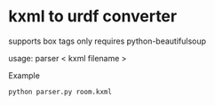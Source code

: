 kxml to urdf converter
================

supports box tags only
requires python-beautifulsoup

usage: parser < kxml filename > 

Example

    python parser.py room.kxml
    


